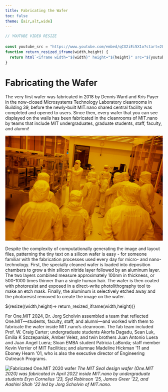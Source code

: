 ```yaml
---
title: Fabricating the Wafer
toc: false
theme: [air,alt,wide]
---
```


```js
// YOUTUBE VIDEO RESIZE

const youtube_src = "https://www.youtube.com/embed/qCX2iEi5X1o?start=2870&end=3012";
function return_resized_iframe(width,height) {
  return html`<iframe width="${width}" height="${height}" src="${youtube_src}" frameborder="0" allow="accelerometer; autoplay; clipboard-write; encrypted-media; gyroscope; picture-in-picture" allowfullscreen></iframe>`
}
```


<div class= "grid grid-cols-2">
  <div class="card">
    <h1> Fabricating the Wafer </h1>
    
The very first wafer was fabricated in 2018 by Dennis Ward and Kris Payer in the now-closed Microsystems Technology Laboratory cleanrooms in Building 39, before the newly-built MIT.nano shared central facility was completed and opened to users. Since then, every wafer that you can see displayed on the walls has been fabricated in the cleanrooms of MIT.nano by teams that include MIT undergraduates, graduate students, staff, faculty, and alumni!  

![Performing photolithography in the cleanroom](./imgs/photolithography-in-cleanroom.png)

Despite the complexity of computationally generating the image and layout files, patterning the tiny text on a silicon wafer is easy - for someone familiar with the fabrication processes used every day for micro- and nano- technology. First, the specially cleaned wafer is loaded into deposition chambers to grow a thin silicon nitride layer followed by an aluminum layer. The two layers combined measure approximately 100nm in thickness, or 500-1000 times thinner than a single human hair. The wafer is then coated with photoresist and exposed in a direct-write photolithography tool to make an etch mask. Finally, the aluminum is selectively etched away and the photoresist removed to create the image on the wafer.  

  </div>

  <div class="card">
    ${resize((width,height)=> return_resized_iframe(width,height))}
  </div>

  <div class="card">

For One.MIT 2024, Dr. Jorg Scholvin assembled a team that reflected One.MIT—students, faculty, staff, and alumni—and worked with them to fabricate the wafer inside MIT.nano’s cleanroom. The fab team included Prof. W. Craig Carter; undergraduate students Akorfa Dagadu, Sean Luk, Emilia K Szczepaniak, Amber Velez, and twin brothers Juan Antonio Luera and Juan Angel Luera; Sloan EMBA student Patricia LaBorda; staff member Kevin Verrier of MIT Facilities; and alumnae Madeline Hickman '11 and Eboney Hearn '01, who is also the executive director of Engineering Outreach Programs.

![Fabricated One.MIT 2020 wafer](./imgs/onemit2020_fab_IMG_1372.JPG)
*The MIT Seal design wafer (One.MIT 2020) was fabricated in April 2022 inside MIT.nano by undergraduate students Eryn Cornelius ’23, Syd Robinson ’25, James Greer ’22, and Aashini Shah ’22 led by Jorg Scholvin of MIT.nano.*

  </div>

</div>
